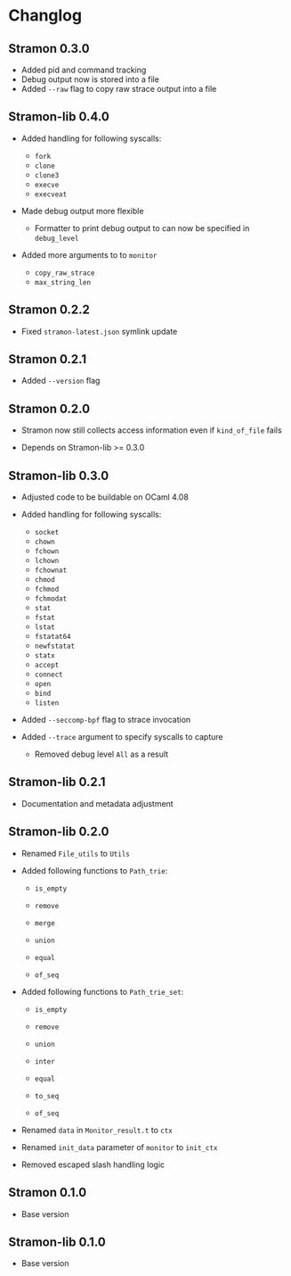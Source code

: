 # Changlog

## Stramon 0.3.0

- Added pid and command tracking
- Debug output now is stored into a file
- Added `--raw` flag to copy raw strace output into a file

## Stramon-lib 0.4.0

- Added handling for following syscalls:

  - `fork`
  - `clone`
  - `clone3`
  - `execve`
  - `execveat`

- Made debug output more flexible

  - Formatter to print debug output to can now be specified in `debug_level`

- Added more arguments to  to `monitor`

  - `copy_raw_strace`
  - `max_string_len`

## Stramon 0.2.2

- Fixed `stramon-latest.json` symlink update

## Stramon 0.2.1

- Added `--version` flag

## Stramon 0.2.0

- Stramon now still collects access information even if `kind_of_file` fails

- Depends on Stramon-lib >= 0.3.0

## Stramon-lib 0.3.0

- Adjusted code to be buildable on OCaml 4.08

- Added handling for following syscalls:

  - `socket`
  - `chown`
  - `fchown`
  - `lchown`
  - `fchownat`
  - `chmod`
  - `fchmod`
  - `fchmodat`
  - `stat`
  - `fstat`
  - `lstat`
  - `fstatat64`
  - `newfstatat`
  - `statx`
  - `accept`
  - `connect`
  - `open`
  - `bind`
  - `listen`

- Added `--seccomp-bpf` flag to strace invocation

- Added `--trace` argument to specify syscalls to capture

  - Removed debug level `All` as a result

## Stramon-lib 0.2.1

- Documentation and metadata adjustment

## Stramon-lib 0.2.0

- Renamed `File_utils` to `Utils`

- Added following functions to `Path_trie`:

  - `is_empty`

  - `remove`

  - `merge`

  - `union`

  - `equal`

  - `of_seq`

- Added following functions to `Path_trie_set`:

  - `is_empty`

  - `remove`

  - `union`

  - `inter`

  - `equal`

  - `to_seq`

  - `of_seq`

- Renamed `data` in `Monitor_result.t` to `ctx`

- Renamed `init_data` parameter of `monitor` to `init_ctx`

- Removed escaped slash handling logic

## Stramon 0.1.0

- Base version

## Stramon-lib 0.1.0

- Base version
